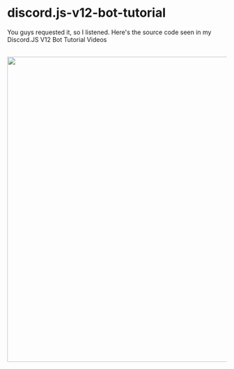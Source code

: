 # discord.js-v12-bot-tutorial
You guys requested it, so I listened. Here's the source code seen in my Discord.JS V12 Bot Tutorial Videos


<br>
<img height="700" src="https://cdn.discordapp.com/attachments/711326145106149456/711326259052806164/Bot_Tutorials_Logo.PNG"
<br>
